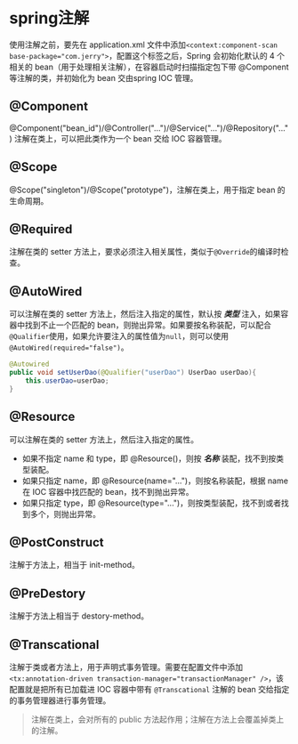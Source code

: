 # spring注解

使用注解之前，要先在 application.xml 文件中添加`<context:component-scan base-package="com.jerry">`，配置这个标签之后，Spring 会初始化默认的 4 个相关的 bean（用于处理相关注解），在容器启动时扫描指定包下带 @Component 等注解的类，并初始化为 bean 交由spring IOC 管理。

## @Component
@Component("bean_id")/@Controller("...")/@Service("...")/@Repository("...") 注解在类上，可以把此类作为一个 bean 交给 IOC 容器管理。

## @Scope
@Scope("singleton")/@Scope("prototype")，注解在类上，用于指定 bean 的生命周期。

## @Required
注解在类的 setter 方法上，要求必须注入相关属性，类似于`@Override`的编译时检查。

## @AutoWired
可以注解在类的 setter 方法上，然后注入指定的属性，默认按 ***类型*** 注入，如果容器中找到不止一个匹配的 bean，则抛出异常。如果要按名称装配，可以配合`@Qualifier`使用，如果允许要注入的属性值为`null`，则可以使用`@AutoWired(required="false")`。

```java
@Autowired
public void setUserDao(@Qualifier("userDao") UserDao userDao){
    this.userDao=userDao;
}
```

## @Resource
可以注解在类的 setter 方法上，然后注入指定的属性。

* 如果不指定 name 和 type，即 @Resource()，则按 ***名称*** 装配，找不到按类型装配。
* 如果只指定 name，即 @Resource(name="...")，则按名称装配，根据 name 在 IOC 容器中找匹配的 bean，找不到抛出异常。
* 如果只指定 type，即 @Resource(type="...")，则按类型装配，找不到或者找到多个，则抛出异常。

## @PostConstruct
注解于方法上，相当于 init-method。

## @PreDestory
注解于方法上相当于 destory-method。

## @Transcational
注解于类或者方法上，用于声明式事务管理。需要在配置文件中添加`<tx:annotation-driven transaction-manager="transactionManager" />`，该配置就是把所有已加载进 IOC 容器中带有 `@Transcational` 注解的 bean 交给指定的事务管理器进行事务管理。

> 注解在类上，会对所有的 public 方法起作用；注解在方法上会覆盖掉类上的注解。